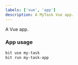 ```yaml
---
labels: ['vue', 'app']
description: A MyTask Vue app.
---
```


A Vue app.

### App usage

```bash
bit use my-task
bit run my-task-app
```
